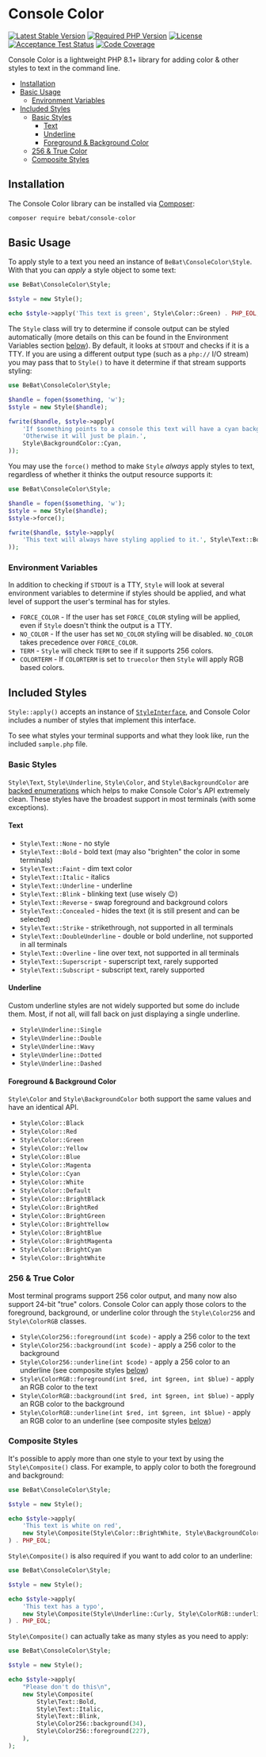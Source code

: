 # Console Color

[![Latest Stable Version](https://img.shields.io/packagist/v/bebat/console-color.svg?style=flat-square)](https://packagist.org/packages/bebat/console-color)
[![Required PHP Version](https://img.shields.io/packagist/php-v/bebat/console-color.svg?style=flat-square)](https://packagist.org/packages/bebat/console-color)
[![License](https://img.shields.io/packagist/l/bebat/console-color.svg?style=flat-square)](LICENSE)
[![Acceptance Test Status](https://img.shields.io/github/workflow/status/bbatsche/ConsoleColor/Acceptance%20Tests/develop?style=flat-square)](https://github.com/bbatsche/ConsoleColor/actions/workflows/acceptance.yml)
[![Code Coverage](https://img.shields.io/codecov/c/github/bbatsche/ConsoleColor?style=flat-square)](https://codecov.io/gh/bbatsche/ConsoleColor)

Console Color is a lightweight PHP 8.1+ library for adding color & other styles to text in the command line.

- [Installation](#installation)
- [Basic Usage](#basic-usage)
  - [Environment Variables](#environment-variables)
- [Included Styles](#included-styles)
  - [Basic Styles](#basic-styles)
    - [Text](#text)
    - [Underline](#underline)
    - [Foreground & Background Color](#foreground--background-color)
  - [256 & True Color](#256--true-color)
  - [Composite Styles](#composite-styles)

## Installation

The Console Color library can be installed via [Composer](https://getcomposer.org/):

```bash
composer require bebat/console-color
```

## Basic Usage

To apply style to a text you need an instance of `BeBat\ConsoleColor\Style`. With that you can _apply_ a style object to some text:

```php
use BeBat\ConsoleColor\Style;

$style = new Style();

echo $style->apply('This text is green', Style\Color::Green) . PHP_EOL;
```

The `Style` class will try to determine if console output can be styled automatically (more details on this can be found in the Environment Variables section [below](#environment-variables)). By default, it looks at `STDOUT` and checks if it is a TTY. If you are using a different output type (such as a `php://` I/O stream) you may pass that to `Style()` to have it determine if that stream supports styling:

```php
use BeBat\ConsoleColor\Style;

$handle = fopen($something, 'w');
$style = new Style($handle);

fwrite($handle, $style->apply(
    'If $something points to a console this text will have a cyan background. ' .
    'Otherwise it will just be plain.',
    Style\BackgroundColor::Cyan,
));
```

You may use the `force()` method to make `Style` _always_ apply styles to text, regardless of whether it thinks the output resource supports it:

```php
use BeBat\ConsoleColor\Style;

$handle = fopen($something, 'w');
$style = new Style($handle);
$style->force();

fwrite($handle, $style->apply(
    'This text will always have styling applied to it.', Style\Text::Bold,
));
```

### Environment Variables

In addition to checking if `STDOUT` is a TTY, `Style` will look at several environment variables to determine if styles should be applied, and what level of support the user's terminal has for styles.

* `FORCE_COLOR` - If the user has set `FORCE_COLOR` styling will be applied, even if `Style` doesn't think the output is a TTY.
* `NO_COLOR` - If the user has set `NO_COLOR` styling will be disabled. `NO_COLOR` takes precedence over `FORCE_COLOR`.
* `TERM` - `Style` will check `TERM` to see if it supports 256 colors.
* `COLORTERM` - If `COLORTERM` is set to `truecolor` then `Style` will apply RGB based colors.

## Included Styles

`Style::apply()` accepts an instance of [`StyleInterface`](src/StyleInterface.php), and Console Color includes a number of styles that implement this interface.

To see what styles your terminal supports and what they look like, run the included `sample.php` file.

### Basic Styles

`Style\Text`, `Style\Underline`, `Style\Color`, and `Style\BackgroundColor` are [backed enumerations](https://www.php.net/manual/en/language.enumerations.backed.php) which helps to make Console Color's API extremely clean. These styles have the broadest support in most terminals (with some exceptions).

#### Text

* `Style\Text::None` - no style
* `Style\Text::Bold` - bold text (may also "brighten" the color in some terminals)
* `Style\Text::Faint` - dim text color
* `Style\Text::Italic` - italics
* `Style\Text::Underline` - underline
* `Style\Text::Blink` - blinking text (use wisely 😉)
* `Style\Text::Reverse` - swap foreground and background colors
* `Style\Text::Concealed` - hides the text (it is still present and can be selected)
* `Style\Text::Strike` - strikethrough, not supported in all terminals
* `Style\Text::DoubleUnderline` - double or bold underline, not supported in all terminals
* `Style\Text::Overline` - line over text, not supported in all terminals
* `Style\Text::Superscript` - superscript text, rarely supported
* `Style\Text::Subscript` - subscript text, rarely supported

#### Underline

Custom underline styles are not widely supported but some do include them. Most, if not all, will fall back on just displaying a single underline.

* `Style\Underline::Single`
* `Style\Underline::Double`
* `Style\Underline::Wavy`
* `Style\Underline::Dotted`
* `Style\Underline::Dashed`

#### Foreground & Background Color

`Style\Color` and `Style\BackgroundColor` both support the same values and have an identical API.

* `Style\Color::Black`
* `Style\Color::Red`
* `Style\Color::Green`
* `Style\Color::Yellow`
* `Style\Color::Blue`
* `Style\Color::Magenta`
* `Style\Color::Cyan`
* `Style\Color::White`
* `Style\Color::Default`
* `Style\Color::BrightBlack`
* `Style\Color::BrightRed`
* `Style\Color::BrightGreen`
* `Style\Color::BrightYellow`
* `Style\Color::BrightBlue`
* `Style\Color::BrightMagenta`
* `Style\Color::BrightCyan`
* `Style\Color::BrightWhite`

### 256 & True Color

Most terminal programs support 256 color output, and many now also support 24-bit "true" colors. Console Color can apply those colors to the foreground, background, or underline color through the `Style\Color256` and `Style\ColorRGB` classes.

* `Style\Color256::foreground(int $code)` - apply a 256 color to the text
* `Style\Color256::background(int $code)` - apply a 256 color to the background
* `Style\Color256::underline(int $code)` - apply a 256 color to an underline (see composite styles [below](#composite-styles))
* `Style\ColorRGB::foreground(int $red, int $green, int $blue)` - apply an RGB color to the text
* `Style\ColorRGB::background(int $red, int $green, int $blue)` - apply an RGB color to the background
* `Style\ColorRGB::underline(int $red, int $green, int $blue)` - apply an RGB color to an underline (see composite styles [below](#composite-styles))

### Composite Styles

It's possible to apply more than one style to your text by using the `Style\Composite()` class. For example, to apply color to both the foreground and background:

```php
use BeBat\ConsoleColor\Style;

$style = new Style();

echo $style->apply(
    'This text is white on red',
    new Style\Composite(Style\Color::BrightWhite, Style\BackgroundColor::Red),
) . PHP_EOL;
```

`Style\Composite()` is also required if you want to add color to an underline:

```php
use BeBat\ConsoleColor\Style;

$style = new Style();

echo $style->apply(
    'This text has a typo',
    new Style\Composite(Style\Underline::Curly, Style\ColorRGB::underline(255, 0, 0)),
) . PHP_EOL;
```

`Style\Composite()` can actually take as many styles as you need to apply:

```php
use BeBat\ConsoleColor\Style;

$style = new Style();

echo $style->apply(
    "Please don't do this\n",
    new Style\Composite(
        Style\Text::Bold,
        Style\Text::Italic,
        Style\Text::Blink,
        Style\Color256::background(34),
        Style\Color256::foreground(227),
    ),
);
```
